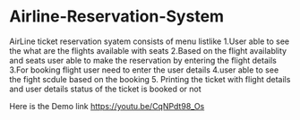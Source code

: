 # Airline-Reservation-System
AirLine ticket reservation syatem consists of menu listlike 
1.User able to see the what are the flights available with seats
2.Based on the flight availablity and seats user able to make the reservation by entering the flight details
3.For booking flight user need to enter the user details
4.user able to see the fight scdule based on the booking
5. Printing the ticket with flight details and user details status of the ticket is booked or not

Here is the Demo link
https://youtu.be/CqNPdt98_Os
